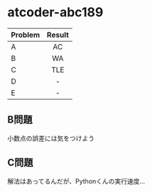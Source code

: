 # atcoder-abc189

| Problem | Result |
| :--- | :---: |
| A | AC |
| B | WA |
| C | TLE |
| D | - |
| E | - |

## B問題

小数点の誤差には気をつけよう

## C問題

解法はあってるんだが、Pythonくんの実行速度…